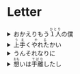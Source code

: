 <h1>Letter</h1>
<details><summary>おかえりもう<ruby style="ruby-positon:over">１人<rt>ひとり</rt></ruby>の僕</summary>欢迎回来，另一个我</details>
<details><summary><ruby style="ruby-positon:over">上手<rt>うま</rt></ruby>く<ruby style="ruby-positon:under">やれた<rt>やる</rt></ruby>かい</summary>一切还顺利吗</details>
<details><summary>うんそれなりに</summary>嗯 还可以</details>
<details><summary><ruby style="ruby-positon:over">想<rt>おも</rt></ruby>いは<ruby style="ruby-positon:over">手離<rt>てばな</rt></ruby>したし</summary>我已不再像从前那样执着</details>
